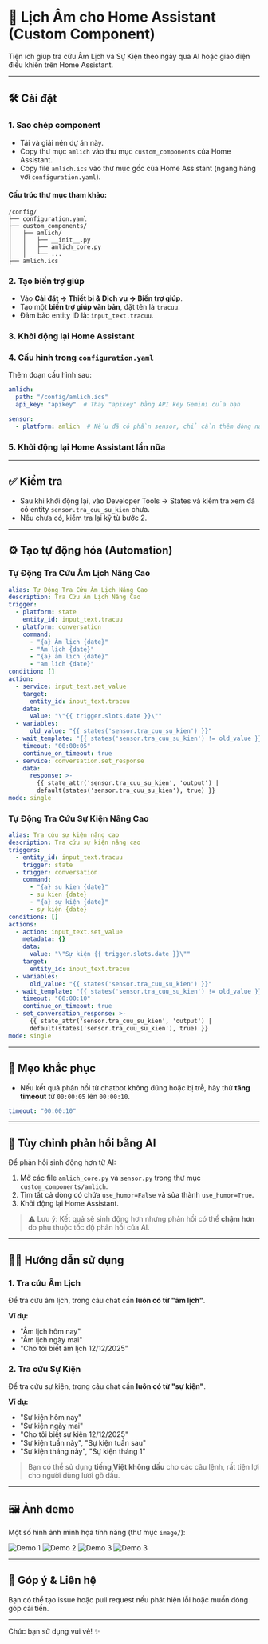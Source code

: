 
# 📅 Lịch Âm cho Home Assistant (Custom Component)

Tiện ích giúp tra cứu Âm Lịch và Sự Kiện theo ngày qua AI hoặc giao diện điều khiển trên Home Assistant.

---

## 🛠️ Cài đặt

### 1. Sao chép component

- Tải và giải nén dự án này.
- Copy thư mục `amlich` vào thư mục `custom_components` của Home Assistant.
- Copy file `amlich.ics` vào thư mục gốc của Home Assistant (ngang hàng với `configuration.yaml`).

#### Cấu trúc thư mục tham khảo:
```text
/config/
├── configuration.yaml
├── custom_components/
│   ├── amlich/
│   │   ├── __init__.py
│   │   ├── amlich_core.py
│   │   └── ...
├── amlich.ics
```

### 2. Tạo biến trợ giúp

- Vào **Cài đặt → Thiết bị & Dịch vụ → Biến trợ giúp**.
- Tạo một **biến trợ giúp văn bản**, đặt tên là `tracuu`.
- Đảm bảo entity ID là: `input_text.tracuu`.

### 3. Khởi động lại Home Assistant

### 4. Cấu hình trong `configuration.yaml`

Thêm đoạn cấu hình sau:

```yaml
amlich:
  path: "/config/amlich.ics"
  api_key: "apikey"  # Thay "apikey" bằng API key Gemini của bạn

sensor:
  - platform: amlich  # Nếu đã có phần sensor, chỉ cần thêm dòng này bên dưới
```

### 5. Khởi động lại Home Assistant lần nữa

---

## ✅ Kiểm tra

- Sau khi khởi động lại, vào Developer Tools → States và kiểm tra xem đã có entity `sensor.tra_cuu_su_kien` chưa.
- Nếu chưa có, kiểm tra lại kỹ từ bước 2.

---

## ⚙️ Tạo tự động hóa (Automation)

### Tự Động Tra Cứu Âm Lịch Nâng Cao

```yaml
alias: Tự Động Tra Cứu Âm Lịch Nâng Cao
description: Tra Cứu Âm Lịch Nâng Cao
trigger:
  - platform: state
    entity_id: input_text.tracuu
  - platform: conversation
    command:
      - "{a} Âm lịch {date}"
      - "Âm lịch {date}"
      - "{a} am lich {date}"
      - "am lich {date}"
condition: []
action:
  - service: input_text.set_value
    target:
      entity_id: input_text.tracuu
    data:
      value: "\"{{ trigger.slots.date }}\""
  - variables:
      old_value: "{{ states('sensor.tra_cuu_su_kien') }}"
  - wait_template: "{{ states('sensor.tra_cuu_su_kien') != old_value }}"
    timeout: "00:00:05"
    continue_on_timeout: true
  - service: conversation.set_response
    data:
      response: >-
        {{ state_attr('sensor.tra_cuu_su_kien', 'output') |
        default(states('sensor.tra_cuu_su_kien'), true) }}
mode: single
```

### Tự Động Tra Cứu Sự Kiện Nâng Cao

```yaml
alias: Tra cứu sự kiện nâng cao
description: Tra cứu sự kiện nâng cao
triggers:
  - entity_id: input_text.tracuu
    trigger: state
  - trigger: conversation
    command:
      - "{a} su kien {date}"
      - su kien {date}
      - "{a} sự kiện {date}"
      - sự kiện {date}
conditions: []
actions:
  - action: input_text.set_value
    metadata: {}
    data:
      value: "\"Sự kiện {{ trigger.slots.date }}\""
    target:
      entity_id: input_text.tracuu
  - variables:
      old_value: "{{ states('sensor.tra_cuu_su_kien') }}"
  - wait_template: "{{ states('sensor.tra_cuu_su_kien') != old_value }}"
    timeout: "00:00:10"
    continue_on_timeout: true
  - set_conversation_response: >-
      {{ state_attr('sensor.tra_cuu_su_kien', 'output') |
      default(states('sensor.tra_cuu_su_kien'), true) }}
mode: single

```

---

## 🧪 Mẹo khắc phục

- Nếu kết quả phản hồi từ chatbot không đúng hoặc bị trễ, hãy thử **tăng timeout** từ `00:00:05` lên `00:00:10`.

```yaml
timeout: "00:00:10"
```

---

## 🤖 Tùy chỉnh phản hồi bằng AI

Để phản hồi sinh động hơn từ AI:

1. Mở các file `amlich_core.py` và `sensor.py` trong thư mục `custom_components/amlich`.
2. Tìm tất cả dòng có chứa `use_humor=False` và sửa thành `use_humor=True`.
3. Khởi động lại Home Assistant.

> ⚠️ Lưu ý: Kết quả sẽ sinh động hơn nhưng phản hồi có thể **chậm hơn** do phụ thuộc tốc độ phản hồi của AI.

---

## 🧑‍🏫 Hướng dẫn sử dụng

### 1. Tra cứu Âm Lịch

Để tra cứu âm lịch, trong câu chat cần **luôn có từ "âm lịch"**.

**Ví dụ:**

- "Âm lịch hôm nay"
- "Âm lịch ngày mai"
- "Cho tôi biết âm lịch 12/12/2025"

### 2. Tra cứu Sự Kiện

Để tra cứu sự kiện, trong câu chat cần **luôn có từ "sự kiện"**.

**Ví dụ:**

- "Sự kiện hôm nay"
- "Sự kiện ngày mai"
- "Cho tôi biết sự kiện 12/12/2025"
- "Sự kiện tuần này", "Sự kiện tuần sau"
- "Sự kiện tháng này", "Sự kiện tháng 1"

> Bạn có thể sử dụng **tiếng Việt không dấu** cho các câu lệnh, rất tiện lợi cho người dùng lười gõ dấu.

---

## 🖼️ Ảnh demo

Một số hình ảnh minh họa tính năng (thư mục `image/`):

![Demo 1](image/1.png)
![Demo 2](image/2.png)
![Demo 3](image/3.png)
![Demo 3](image/4.png)

---

## 📩 Góp ý & Liên hệ

Bạn có thể tạo issue hoặc pull request nếu phát hiện lỗi hoặc muốn đóng góp cải tiến.

---

Chúc bạn sử dụng vui vẻ! ✨
